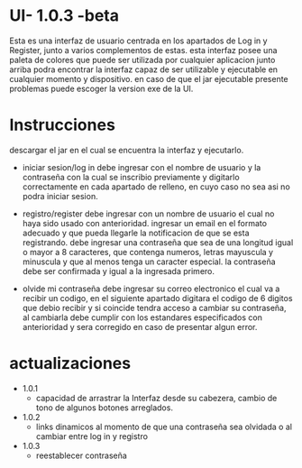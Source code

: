 # UI- 1.0.3 -beta
Esta es una interfaz de usuario centrada en los apartados de Log in y Register, junto a varios complementos de estas. esta interfaz posee una paleta de colores que puede ser utilizada por cualquier aplicacion junto arriba podra encontrar la interfaz capaz de ser utilizable y ejecutable en cualquier momento y dispositivo. en caso de que el jar ejecutable presente problemas puede escoger la version exe de la UI.

# Instrucciones
descargar el jar en el cual se encuentra la interfaz y ejecutarlo.

+ iniciar sesion/log in
debe ingresar con el nombre de usuario y la contraseña con la cual se inscribio previamente y digitarlo correctamente en cada apartado de relleno, en cuyo caso no sea asi no podra iniciar sesion.

+ registro/register
debe ingresar con un nombre de usuario el cual no haya sido usado con anterioridad.
ingresar un email en el formato adecuado y que pueda llegarle la notificacion de que se esta registrando.
debe ingresar una contraseña que sea de una longitud igual o mayor a 8 caracteres, que contenga numeros, letras mayuscula y minuscula y que al menos tenga un caracter especial. 
la contraseña debe ser confirmada y igual a la ingresada primero.

+ olvide mi contraseña
debe ingresar su correo electronico el cual va a recibir un codigo, en el siguiente apartado digitara el codigo de 6 digitos que debio recibir y si coincide tendra acceso a cambiar su contraseña, al cambiarla debe cumplir con los estandares especificados con anterioridad y sera corregido en caso de presentar algun error.

# actualizaciones
+ 1.0.1
  - capacidad de arrastrar la Interfaz desde su cabezera, cambio de tono de algunos botones arreglados.
+ 1.0.2
  - links dinamicos al momento de que una contraseña sea olvidada o al cambiar entre log in y registro
+ 1.0.3
  - reestablecer contraseña
